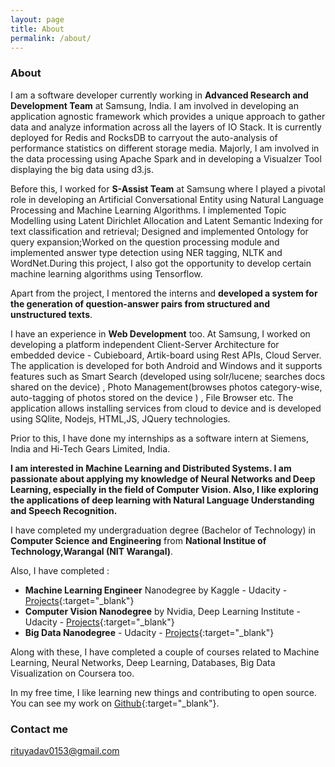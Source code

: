 ```yaml
---
layout: page
title: About
permalink: /about/
---
```


### About

I am a software developer currently working in **Advanced Research and Development Team** at Samsung, India. I am involved in developing an application agnostic framework which provides a unique approach to gather data and analyze information across all the layers of IO Stack. It is currently deployed for Redis and RocksDB to carryout the auto-analysis of performance statistics on different storage media. Majorly, I am involved in the data processing using Apache Spark and in developing a Visualzer Tool displaying the big data using d3.js.

Before this, I worked for **S-Assist Team** at Samsung where I played a pivotal role in developing an Artificial Conversational Entity using Natural Language Processing and Machine Learning Algorithms. I implemented Topic Modelling using Latent Dirichlet Allocation and Latent Semantic Indexing for text classification and retrieval; Designed and implemented Ontology for query expansion;Worked on the question processing module and implemented answer type detection using NER tagging, NLTK and WordNet.During this project, I also got the opportunity to develop certain machine learning algorithms using Tensorflow.

Apart from the project, I mentored the interns and **developed a system for the generation of question-answer pairs from structured and unstructured texts**. 

I have an experience in **Web Development** too. At Samsung, I worked on developing a platform independent Client-Server Architecture for embedded device - Cubieboard, Artik-board using Rest APIs, Cloud Server. The application is developed for both Android and Windows and it supports features such as Smart Search (developed using solr/lucene; searches docs shared on the device) , Photo Management(browses photos category-wise, auto-tagging of photos stored on the device ) , File Browser etc. The application allows installing services from cloud to device and is developed using SQlite, Nodejs, HTML,JS, JQuery technologies.

Prior to this, I have done my internships as a software intern at Siemens, India and Hi-Tech Gears Limited, India. 

**I am interested in Machine Learning and Distributed Systems. I am passionate about applying my knowledge of Neural Networks and Deep Learning, especially in the field of Computer Vision. Also, I like exploring the applications of deep learning with Natural Language Understanding and Speech Recognition.**

I have completed my undergraduation degree (Bachelor of Technology) in **Computer Science and Engineering** from **National Institue of Technology,Warangal (NIT Warangal)**.

Also, I have completed : 
* **Machine Learning Engineer** Nanodegree by  Kaggle - Udacity  - [Projects](https://github.com/user-19/ML-Nanodegree-Udacity){:target="_blank"}
* **Computer Vision Nanodegree** by Nvidia, Deep Learning Institute  - Udacity - [Projects](https://github.com/user-19/Computer-Vision-Nanodegree-Udacity){:target="_blank"}
* **Big Data Nanodegree**  - Udacity - [Projects](https://github.com/user-19/BigData-Analysis-Nanodegree){:target="_blank"}

Along with these, I have completed a couple of courses related to Machine Learning, Neural Networks, Deep Learning, Databases, Big Data Visualization on Coursera too.

In my free time, I like learning new things and contributing to open source. 
You can see my work on [Github](https://github.com/user-19){:target="_blank"}.

### Contact me

[rituyadav0153@gmail.com](mailto:rituyadav0153@gmail.com)
